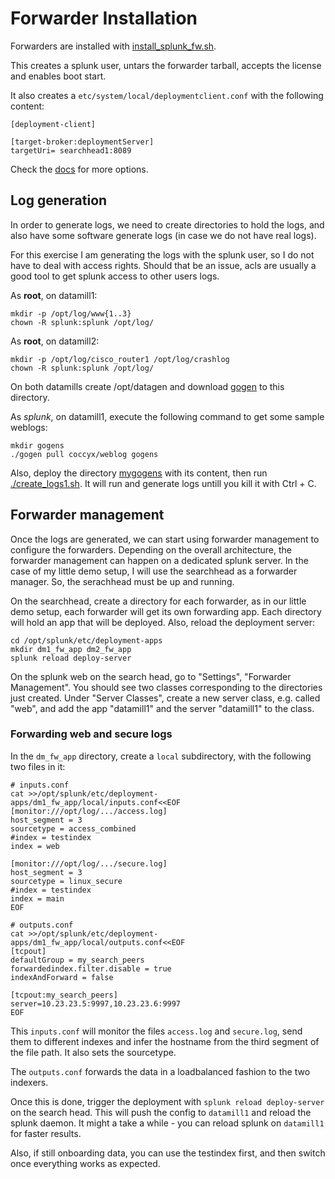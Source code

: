 # Forwarder Installation

Forwarders are installed with [install_splunk_fw.sh](./install_splunk_fw.sh).

This creates a splunk user, untars the forwarder tarball, accepts the license and enables boot start.

It also creates a `etc/system/local/deploymentclient.conf` with the following content:

```
[deployment-client]

[target-broker:deploymentServer]
targetUri= searchhead1:8089
```

Check the [docs](https://docs.splunk.com/Documentation/Splunk/7.0.2/Admin/Deploymentclientconf) for more options.

## Log generation
In order to generate logs, we need to create directories to hold the logs, and also have some software generate logs
(in case we do not have real logs).

For this exercise I am generating the logs with the splunk user, so I do not have to deal with access rights. Should that be
an issue, acls are usually a good tool to get splunk access to other users logs.

As **root**, on datamill1:
```
mkdir -p /opt/log/www{1..3}
chown -R splunk:splunk /opt/log/
```

As **root**, on datamill2:
```
mkdir -p /opt/log/cisco_router1 /opt/log/crashlog
chown -R splunk:splunk /opt/log/
```

On both datamills create /opt/datagen and download [gogen](https://github.com/coccyx/gogen) to this directory.

As *splunk*, on datamill1, execute the following command to get some sample weblogs:
```
mkdir gogens
./gogen pull coccyx/weblog gogens
```
Also, deploy the directory [mygogens](./mygogens) with its content, then run [./create_logs1.sh](./create_logs1.sh).
It will run and generate logs untill you kill it with Ctrl + C.

## Forwarder management
Once the logs are generated, we can start using forwarder management to configure the forwarders. Depending on the overall architecture, the 
forwarder management can happen on a dedicated splunk server. In the case of my little demo setup, I will use the searchhead as a forwarder manager. So, the serachhead must be up and running.

On the searchhead, create a directory for each forwarder, as in our little demo setup, each forwarder will get its own forwarding app.
Each directory will hold an app that will be deployed. Also, reload the deployment server: 

```
cd /opt/splunk/etc/deployment-apps
mkdir dm1_fw_app dm2_fw_app
splunk reload deploy-server
```

On the splunk web on the search head, go to "Settings", "Forwarder Management". You should see two classes corresponding to the directories just created.
Under "Server Classes", create a new server class, e.g. called "web", and add the app "datamill1" and the server "datamill1" to the class.

### Forwarding web and secure logs
In the `dm_fw_app` directory, create a `local` subdirectory, with the following two files in it:

```
# inputs.conf
cat >>/opt/splunk/etc/deployment-apps/dm1_fw_app/local/inputs.conf<<EOF
[monitor:///opt/log/.../access.log]
host_segment = 3
sourcetype = access_combined
#index = testindex
index = web

[monitor:///opt/log/.../secure.log]
host_segment = 3
sourcetype = linux_secure
#index = testindex
index = main
EOF

# outputs.conf
cat >>/opt/splunk/etc/deployment-apps/dm1_fw_app/local/outputs.conf<<EOF
[tcpout]
defaultGroup = my_search_peers
forwardedindex.filter.disable = true
indexAndForward = false

[tcpout:my_search_peers]
server=10.23.23.5:9997,10.23.23.6:9997
EOF
```

This `inputs.conf` will monitor the files `access.log` and `secure.log`, send them to different indexes and infer the hostname from the third segment of the
file path. It also sets the sourcetype.

The `outputs.conf` forwards the data in a loadbalanced fashion to the two indexers.

Once this is done, trigger the deployment with `splunk reload deploy-server` on the search head. This will push the config to `datamill1`
and reload the splunk daemon. It might a take a while - you can reload splunk on `datamill1` for faster results.

Also, if still onboarding data, you can use the testindex first, and then switch once everything works as expected.
